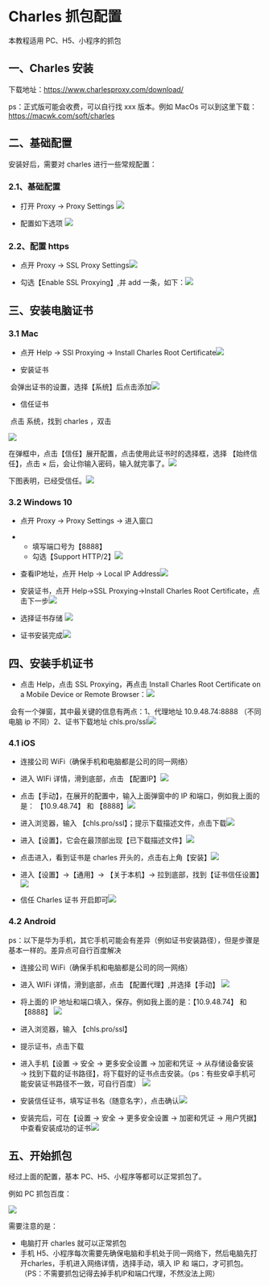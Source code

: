 # Charles 抓包配置

本教程适用 PC、H5、小程序的抓包



## 一、Charles 安装

下载地址：https://www.charlesproxy.com/download/

ps：正式版可能会收费，可以自行找 xxx 版本。例如 MacOs 可以到这里下载：https://macwk.com/soft/charles



## 二、基础配置

安装好后，需要对 charles 进行一些常规配置：

### 2.1、基础配置

- 打开 Proxy -> Proxy Settings ![](./imgs/img1.png)



- 配置如下选项 ![](./imgs/img2.png)





### 2.2、配置 https

- 点开 Proxy -> SSL Proxy Settings![](./imgs/img3.png)



- 勾选【Enable SSL Proxying】,并 add 一条，如下：![](./imgs/img4.png)



## 三、安装电脑证书

### 3.1 Mac

- 点开 Help -> SSl Proxying -> Install Charles Root Certificate![](./imgs/img5.png)



- 安装证书

​    会弹出证书的设置，选择【系统】后点击添加![](./imgs/img6.png)



- 信任证书

​    点击 系统，找到 charles ，双击

![](./imgs/img7.png)



   在弹框中，点击【信任】展开配置，点击使用此证书时的选择框，选择 【始终信任】，点击 × 后，会让你输入密码，输入就完事了。![](./imgs/img8.png)

   下图表明，已经受信任。![](./imgs/img9.png)



### 3.2 Windows 10

- 点开 Proxy -> Proxy Settings -> 进入窗口

- - 填写端口号为【8888】
  - 勾选【Support HTTP/2】![](./imgs/img10.png)



- 查看IP地址，点开 Help -> Local IP Address![](./imgs/img11.png)



- 安装证书，点开 Help->SSL Proxying->Install Charles Root Certificate，点击下一步![](./imgs/img12.png)



- 选择证书存储    ![](./imgs/img13.png)



- 证书安装完成![](./imgs/img14.png)



## 四、安装手机证书

- 点击 Help，点击 SSL Proxying，再点击 Install Charles Root Certificate on a Mobile Device or Remote Browser：![](./imgs/img15.png)



​    会有一个弹窗，其中最关键的信息有两点：1、代理地址 10.9.48.74:8888 （不同电脑 ip 不同）2、证书下载地址 chls.pro/ssl![](./imgs/img16.png)



### 4.1 iOS

- 连接公司 WiFi（确保手机和电脑都是公司的同一网络）
- 进入 WIFi 详情，滑到底部，点击 【配置IP】![](./imgs/img17.png)



- 点击【手动】，在展开的配置中，输入上面弹窗中的 IP 和端口，例如我上面的是： 【10.9.48.74】 和 【8888】![](./imgs/img18.png)



- 进入浏览器，输入 【chls.pro/ssl】；提示下载描述文件，点击下载![](./imgs/img19.png)



- 进入【设置】，它会在最顶部出现【已下载描述文件】![](./imgs/img20.png)



- 点击进入，看到证书是 charles 开头的，点击右上角【安装】![](./imgs/img21.png)



- 进入【设置】->【通用】-> 【关于本机】-> 拉到底部，找到【证书信任设置】![](./imgs/img22.png)



- 信任 Charles 证书 开启即可![](./imgs/img23.png)



### 4.2 Android

 ps：以下是华为手机，其它手机可能会有差异（例如证书安装路径），但是步骤是基本一样的。差异点可自行百度解决

- 连接公司 WiFi（确保手机和电脑都是公司的同一网络）
- 进入 WIFi 详情，滑到底部，点击 【配置代理】,并选择【手动】    ![](./imgs/img24.png)



- 将上面的 IP 地址和端口填入，保存。例如我上面的是：【10.9.48.74】 和 【8888】    ![](./imgs/img25.png)

- 进入浏览器，输入 【chls.pro/ssl】
- 提示证书，点击下载
- 进入手机【设置 → 安全 → 更多安全设置 → 加密和凭证 → 从存储设备安装 → 找到下载的证书路径】，将下载好的证书点击安装。（ps：有些安卓手机可能安装证书路径不一致，可自行百度） ![](./imgs/img26.png)

- 安装信任证书，填写证书名（随意名字），点击确认![](./imgs/img27.png)



- 安装完后，可在【设置 → 安全 → 更多安全设置 → 加密和凭证 → 用户凭据】中查看安装成功的证书![](./imgs/img28.png)





## 五、开始抓包

经过上面的配置，基本 PC、H5、小程序等都可以正常抓包了。

例如 PC 抓包百度：

![](./imgs/img29.png)



需要注意的是：

- 电脑打开 charles 就可以正常抓包
- 手机 H5、小程序每次需要先确保电脑和手机处于同一网络下，然后电脑先打开charles，手机进入网络详情，选择手动，填入 IP 和 端口，才可抓包。（PS：不需要抓包记得去掉手机IP和端口代理，不然没法上网）